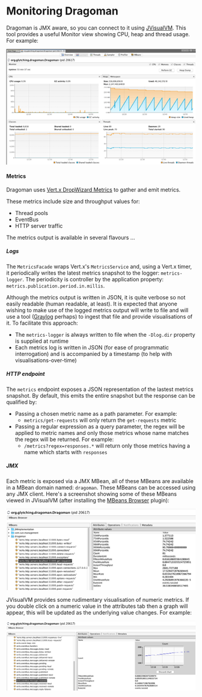 Monitoring Dragoman
======

Dragoman is JMX aware, so you can connect to it using [JVisualVM](https://visualvm.github.io/). This tool provides a useful Monitor view showing CPU, heap and thread usage. For example:

<img src="assets/images/jvisualvm-monitor.png" alt="JVisualVM Monitor"/>

#### Metrics

Dragoman uses [Vert.x DropWizard Metrics](http://vertx.io/docs/vertx-dropwizard-metrics/java/) to gather and emit metrics. 

These metrics include size and throughput values for:

* Thread pools
* EventBus
* HTTP server traffic

The metrics output is available in several flavours ...

##### Logs
 
The `MetricsFacade` wraps Vert.x's `MetricsService` and, using a Vert.x timer, it periodically writes the latest metrics snapshot to the logger: `metrics-logger`. The periodicity is controller by the application property: `metrics.publication.period.in.millis`. 

Although the metrics output is written in JSON, it is quite verbose so not easily readable (human readable, at least). It is expected that anyone wishing to make use of the logged metrics output will write to file and will use a tool ([Graylog](https://www.graylog.org/) perhaps) to ingest that file and provide visualisations of it. To facilitate this approach: 

* The `metrics-logger` is always written to file when the `-Dlog.dir` property is supplied at runtime 
* Each metrics log is written in JSON (for ease of programmatic interrogation) and is accompanied by a timestamp (to help with visualisations-over-time)
  

##### HTTP endpoint

The `metrics` endpoint exposes a JSON representation of the lastest metrics snapshot. By default, this emits the entire snapshot but the response can be qualified by:

* Passing a chosen metric name as a path parameter. For example:
  * `metrics/get-requests` will only return the `get-requests` metric
* Passing a regular expression as a query parameter, the regex will be applied to metric names and only those metrics whose name matches the regex will be returned. For example:   
  * `/metrics?regex=responses.*` will return only those metrics having a name which starts with `responses`
    
##### JMX

Each metric is exposed via a JMX MBean, all of these MBeans are available in a MBean domain named: `dragoman`. These MBeans can be accessed using any JMX client. Here's a screenshot showing some of these MBeans viewed in JVisualVM (after installing the [MBeans Browser](https://visualvm.github.io/plugins.html) plugin):

<img src="assets/images/jvisualvm-metrics.png" alt="JVisualVM Metrics Browser"/>

JVisualVM provides some rudimentary visualisation of numeric metrics. If you double click on a numeric value in the attributes tab then a graph will appear, this will be updated as the underlying value changes. For example:

<img src="assets/images/jvisualvm-metrics-chart.png" alt="JVisualVM Metrics Chart"/>



